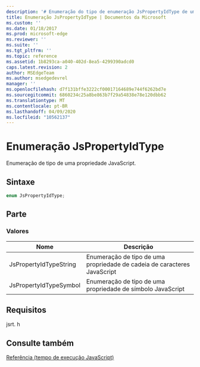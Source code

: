 ```yaml
---
description: '# Enumeração do tipo de enumeração JsPropertyIdType de uma propriedade JavaScript.'
title: Enumeração JsPropertyIdType | Documentos da Microsoft
ms.custom: ''
ms.date: 01/18/2017
ms.prod: microsoft-edge
ms.reviewer: ''
ms.suite: ''
ms.tgt_pltfrm: ''
ms.topic: reference
ms.assetid: 1b8293ca-a040-402d-8ea5-4299390adcd0
caps.latest.revision: 2
author: MSEdgeTeam
ms.author: msedgedevrel
manager: ''
ms.openlocfilehash: d7f131bffe3222cf00017164689e744f6262bd7e
ms.sourcegitcommit: 6860234c25a8be863b7f29a54838e78e120dbb62
ms.translationtype: MT
ms.contentlocale: pt-BR
ms.lasthandoff: 04/09/2020
ms.locfileid: "10562137"
---
```

# Enumeração JsPropertyIdType
Enumeração de tipo de uma propriedade JavaScript.  
  
## Sintaxe  
  
```cpp  
enum JsPropertyIdType;  
```  
  
## Parte  
  
### Valores  
  
|Nome|Descrição|  
|----------|-----------------|  
|JsPropertyIdTypeString|Enumeração de tipo de uma propriedade de cadeia de caracteres JavaScript|  
|JsPropertyIdTypeSymbol|Enumeração de tipo de uma propriedade de símbolo JavaScript|  
  
## Requisitos  
 jsrt. h  
  
## Consulte também  
 [Referência (tempo de execução JavaScript)](../chakra-hosting/reference-javascript-runtime.md)